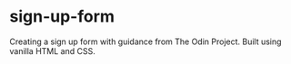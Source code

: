 # sign-up-form
Creating a sign up form with guidance from The Odin Project. Built using vanilla HTML and CSS.
